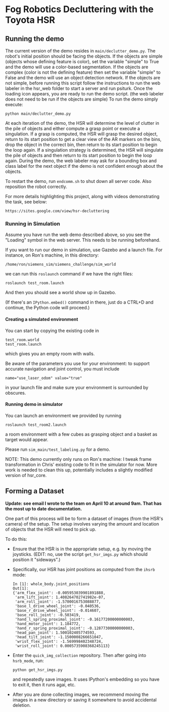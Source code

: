 # Fog Robotics Decluttering with the Toyota HSR

## Running the demo

The current version of the demo resides in `main/declutter_demo.py`. The robot's initial position should be facing the objects. If the objects are simple (objects whose defining feature is color), set the variable "simple" to True and the demo will use a color-based segmentation. If the objects are complex (color is not the defining feature) then set the variable "simple" to False and the demo will use an object detection network. If the objects are not simple, before running this script follow the instructions to run the web labeler in the hsr_web folder to start a server and run psiturk. Once the loading icon appears, you are ready to run the demo script. (the web labeler does not need to be run if the objects are simple) To run the demo simply execute:

```
python main/declutter_demo.py
```

At each iteration of the demo, the HSR will determine the level of clutter in the pile of objects and either compute a grasp point or execute a singulation. If a grasp is computed, the HSR will grasp the desired object, return to its start position to get a clear view of the AR markers on the bins, drop the object in the correct bin, then return to its start position to begin the loop again. If a singulation strategy is determined, the HSR will singulate the pile of objects and then return to its start position to begin the loop again. During the demo, the web labeler may ask for a bounding box and class label for the next object if the demo is not confident enough about the objects.

To restart the demo, run `endcomm.sh` to shut down all server code. Also reposition the robot correctly.

For more details highlighting this project, along with videos demonstrating the task, see below:

```
https://sites.google.com/view/hsr-decluttering
```

### Running in Simulation

Assume you have run the web demo described above, so you see the "Loading"
symbol in the web server.  This needs to be running beforehand.

If you want to run our demo in simulation, use Gazebo and a launch file. For
instance, on Ron's machine, in this directory:

```
/home/ron/siemens_sim/siemens_challenge/sim_world
```

we can run this `roslaunch` command if we have the right files:

```
roslaunch test_room.launch
```

And then you should see a world show up in Gazebo.

(If there's an `IPython.embed()` command in there, just do a CTRL+D and
continue, the Python code will proceed.)

#### Creating a simulated environment

You can start by copying the existing code in

```
test_room.world
test_room.launch
```

which gives you an empty room with walls.

Be aware of the parameters you use for your environment: to support accurate navigation and joint control, you must include
```
name="use_laser_odom" value="true"
```
in your launch file and make sure your environment is surrounded by obscures.

#### Running demo in simulator

You can launch an environment we provided by running

```
roslaunch test_room2.launch
```

a room environment with a few cubes as grasping object and a basket as target would appear.

Please run `sim_main/test_labeling.py` for a demo.

NOTE: This demo currently only runs on Ron's machine: I tweak frame transformation in Chris' existing code to fit in the simulator for now. More work is needed to clean this up, potentially includes a slightly modified version of hsr_core.


## Forming a Dataset

**Update: see email I wrote to the team on April 10 at around 9am. That has the
most up to date documentation.**

One part of this process will be to form a dataset of images (from the HSR's
camera) of the setup. The setup involves varying the amount and location of
objects that the HSR will need to pick up.

To do this:

- Ensure that the HSR is in the appropriate setup, e.g. by moving the joysticks.
  (EDIT: no, use the script `get_hsr_imgs.py` which should position it
  "sideways".)

- Specifically, our HSR has joint positions as computed from the `ihsrb` mode:

  ```
  In [1]: whole_body.joint_positions
  Out[1]:
  {'arm_flex_joint': -0.005953039901891888,
   'arm_lift_joint': 1.408264702741982e-07,
   'arm_roll_joint': -1.5700016753088877,
   'base_l_drive_wheel_joint': -0.040536,
   'base_r_drive_wheel_joint': -0.014607,
   'base_roll_joint': -0.503419,
   'hand_l_spring_proximal_joint': -0.16177200000000003,
   'hand_motor_joint': 1.184772,
   'hand_r_spring_proximal_joint': -0.12877300000000003,
   'head_pan_joint': 1.500102405774593,
   'head_tilt_joint': -1.1500008266651047,
   'wrist_flex_joint': -1.569998402348724,
   'wrist_roll_joint': 0.0005735908368245113}
  ```

- Enter the `quick_img_collection` repository. Then after going into
  `hsrb_mode`, run:

  ```
  python get_hsr_imgs.py
  ```

  and repeatedly save images.  It uses IPython's embedding so you have to exit
  it, then it runs agai, etc.

- After you are done collecting images, we recommend moving the images in a new
  directory or saving it somewhere to avoid accidental deletion.
